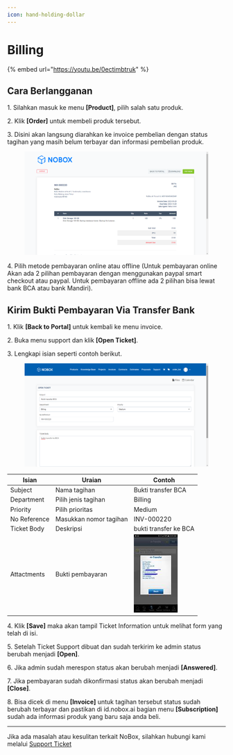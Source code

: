 ```yaml
---
icon: hand-holding-dollar
---
```


# Billing

{% embed url="https://youtu.be/0ectimbtruk" %}

## **Cara Berlangganan**

1\. Silahkan masuk ke menu **\[Product]**, pilih salah satu produk.

2\. Klik **\[Order]** untuk membeli produk tersebut.

3\. Disini akan langsung diarahkan ke invoice pembelian dengan status tagihan yang masih belum terbayar dan informasi pembelian produk.

<figure><img src="../.gitbook/assets/Information.png" alt=""><figcaption></figcaption></figure>

4\. Pilih metode pembayaran online atau offline (Untuk pembayaran online Akan ada 2 pilihan pembayaran dengan menggunakan paypal smart checkout atau paypal. Untuk pembayaran offline ada 2 pilihan bisa lewat bank BCA atau bank Mandiri).

## **Kirim Bukti Pembayaran Via Transfer Bank**

1\. Klik **\[Back to Portal]** untuk kembali ke menu invoice.

2\. Buka menu support dan klik **\[Open Ticket]**.

3\. Lengkapi isian seperti contoh berikut.

<figure><img src="../.gitbook/assets/Ticket.png" alt=""><figcaption></figcaption></figure>

| Isian        | Uraian                 | Contoh                          |
| ------------ | ---------------------- | ------------------------------- |
| Subject      | Nama tagihan           | Bukti transfer BCA              |
| Department   | Pilih jenis tagihan    | Billing                         |
| Priority     | Pilih prioritas        | Medium                          |
| No Reference | Masukkan nomor tagihan | INV-000220                      |
| Ticket Body  | Deskripsi              | bukti transfer ke BCA           |
| Attactments  | Bukti pembayaran       | ![](../.gitbook/assets/tf.jpeg) |

4\. Klik **\[Save]** maka akan tampil Ticket Information untuk melihat form yang telah di isi.

5\. Setelah Ticket Support dibuat dan sudah terkirim ke admin status berubah menjadi **\[Open]**.

6\. Jika admin sudah merespon status akan berubah menjadi **\[Answered]**.

7\. Jika pembayaran sudah dikonfirmasi status akan berubah menjadi **\[Close]**.

8\. Bisa dicek di menu **\[Invoice]** untuk tagihan tersebut status sudah berubah terbayar dan pastikan di id.nobox.ai bagian menu **\[Subscription]** sudah ada informasi produk yang baru saja anda beli.

***

Jika ada masalah atau kesulitan terkait NoBox, silahkan hubungi kami melalui [Support Ticket](https://crm.mynobox.com/clients/tickets)

